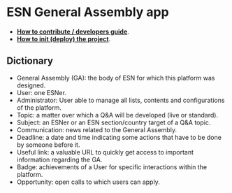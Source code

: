 # ESN General Assembly app

- **[How to contribute / developers guide](/CONTRIBUTING.md)**.
- **[How to init (deploy) the project](/HOW-TO-DEPLOY.md)**.

## Dictionary

- General Assembly (GA): the body of ESN for which this platform was designed.
- User: one ESNer.
- Administrator: User able to manage all lists, contents and configurations of the platform.
- Topic: a matter over which a Q&A will be developed (live or standard).
- Subject: an ESNer or an ESN section/country target of a Q&A topic.
- Communication: news related to the General Assembly.
- Deadline: a date and time indicating some actions that have to be done by someone before it.
- Useful link: a valuable URL to quickly get access to important information regarding the GA.
- Badge: achievements of a User for specific interactions within the platform.
- Opportunity: open calls to which users can apply.
